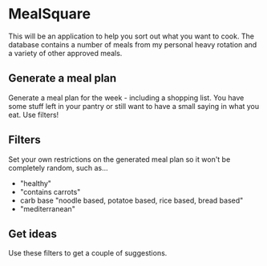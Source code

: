# MealSquare
This will be an application to help you sort out what you want to cook.
The database contains a number of meals from my personal heavy rotation and a variety of other approved meals.

## Generate a meal plan
Generate a meal plan for the week - including a shopping list. 
You have some stuff left in your pantry or still want to have a small saying in what you eat. Use filters!

## Filters
Set your own restrictions on the generated meal plan so it won't be completely random, such as...

- "healthy"
- "contains carrots"
- carb base 
  "noodle based, potatoe based, rice based, bread based"
- "mediterranean"

## Get ideas
Use these filters to get a couple of suggestions.
